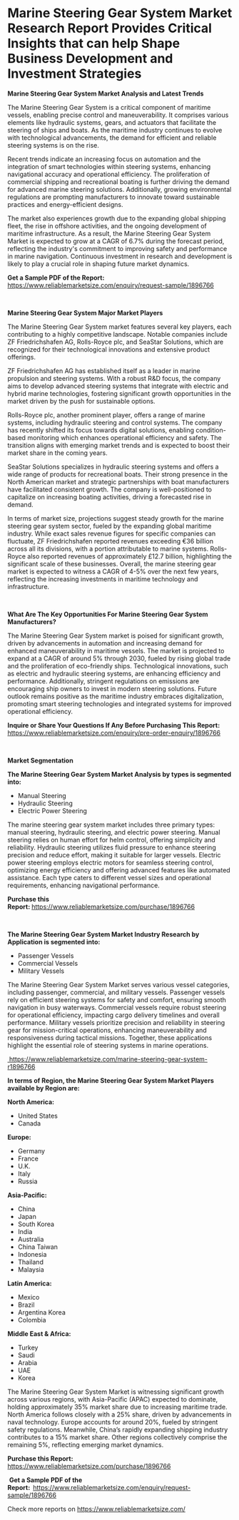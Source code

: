 <p><h1>Marine Steering Gear System Market Research Report Provides Critical Insights that can help Shape Business Development and Investment Strategies</h1></p><p><strong>Marine Steering Gear System Market Analysis and Latest Trends</strong></p>
<p><p>The Marine Steering Gear System is a critical component of maritime vessels, enabling precise control and maneuverability. It comprises various elements like hydraulic systems, gears, and actuators that facilitate the steering of ships and boats. As the maritime industry continues to evolve with technological advancements, the demand for efficient and reliable steering systems is on the rise.</p><p>Recent trends indicate an increasing focus on automation and the integration of smart technologies within steering systems, enhancing navigational accuracy and operational efficiency. The proliferation of commercial shipping and recreational boating is further driving the demand for advanced marine steering solutions. Additionally, growing environmental regulations are prompting manufacturers to innovate toward sustainable practices and energy-efficient designs.</p><p>The market also experiences growth due to the expanding global shipping fleet, the rise in offshore activities, and the ongoing development of maritime infrastructure. As a result, the Marine Steering Gear System Market is expected to grow at a CAGR of 6.7% during the forecast period, reflecting the industry's commitment to improving safety and performance in marine navigation. Continuous investment in research and development is likely to play a crucial role in shaping future market dynamics.</p></p>
<p><strong>Get a Sample PDF of the Report:&nbsp;</strong> <a href="https://www.reliablemarketsize.com/enquiry/request-sample/1896766?utm_campaign=1832&utm_medium=2&utm_source=Github&utm_content=ia&utm_term=22022025&utm_id=marine-steering-gear-system">https://www.reliablemarketsize.com/enquiry/request-sample/1896766</a></p>
<p>&nbsp;</p>
<p><strong>Marine Steering Gear System Major Market Players</strong></p>
<p><p>The Marine Steering Gear System market features several key players, each contributing to a highly competitive landscape. Notable companies include ZF Friedrichshafen AG, Rolls-Royce plc, and SeaStar Solutions, which are recognized for their technological innovations and extensive product offerings.</p><p>ZF Friedrichshafen AG has established itself as a leader in marine propulsion and steering systems. With a robust R&D focus, the company aims to develop advanced steering systems that integrate with electric and hybrid marine technologies, fostering significant growth opportunities in the market driven by the push for sustainable options.</p><p>Rolls-Royce plc, another prominent player, offers a range of marine systems, including hydraulic steering and control systems. The company has recently shifted its focus towards digital solutions, enabling condition-based monitoring which enhances operational efficiency and safety. The transition aligns with emerging market trends and is expected to boost their market share in the coming years.</p><p>SeaStar Solutions specializes in hydraulic steering systems and offers a wide range of products for recreational boats. Their strong presence in the North American market and strategic partnerships with boat manufacturers have facilitated consistent growth. The company is well-positioned to capitalize on increasing boating activities, driving a forecasted rise in demand.</p><p>In terms of market size, projections suggest steady growth for the marine steering gear system sector, fueled by the expanding global maritime industry. While exact sales revenue figures for specific companies can fluctuate, ZF Friedrichshafen reported revenues exceeding €36 billion across all its divisions, with a portion attributable to marine systems. Rolls-Royce also reported revenues of approximately £12.7 billion, highlighting the significant scale of these businesses. Overall, the marine steering gear market is expected to witness a CAGR of 4-5% over the next few years, reflecting the increasing investments in maritime technology and infrastructure.</p></p>
<p>&nbsp;</p>
<p><strong>What Are The Key Opportunities For Marine Steering Gear System Manufacturers?</strong></p>
<p><p>The Marine Steering Gear System market is poised for significant growth, driven by advancements in automation and increasing demand for enhanced maneuverability in maritime vessels. The market is projected to expand at a CAGR of around 5% through 2030, fueled by rising global trade and the proliferation of eco-friendly ships. Technological innovations, such as electric and hydraulic steering systems, are enhancing efficiency and performance. Additionally, stringent regulations on emissions are encouraging ship owners to invest in modern steering solutions. Future outlook remains positive as the maritime industry embraces digitalization, promoting smart steering technologies and integrated systems for improved operational efficiency.</p></p>
<p><strong>Inquire or Share Your Questions If Any Before Purchasing This Report:</strong> <a href="https://www.reliablemarketsize.com/enquiry/pre-order-enquiry/1896766?utm_campaign=1832&utm_medium=2&utm_source=Github&utm_content=ia&utm_term=22022025&utm_id=marine-steering-gear-system">https://www.reliablemarketsize.com/enquiry/pre-order-enquiry/1896766</a></p>
<p>&nbsp;</p>
<p><strong>Market Segmentation</strong></p>
<p><strong>The Marine Steering Gear System Market Analysis by types is segmented into:</strong></p>
<p><ul><li>Manual Steering</li><li>Hydraulic Steering</li><li>Electric Power Steering</li></ul></p>
<p><p>The marine steering gear system market includes three primary types: manual steering, hydraulic steering, and electric power steering. Manual steering relies on human effort for helm control, offering simplicity and reliability. Hydraulic steering utilizes fluid pressure to enhance steering precision and reduce effort, making it suitable for larger vessels. Electric power steering employs electric motors for seamless steering control, optimizing energy efficiency and offering advanced features like automated assistance. Each type caters to different vessel sizes and operational requirements, enhancing navigational performance.</p></p>
<p><strong>Purchase this Report:&nbsp;</strong><a href="https://www.reliablemarketsize.com/purchase/1896766?utm_campaign=1832&utm_medium=2&utm_source=Github&utm_content=ia&utm_term=22022025&utm_id=marine-steering-gear-system">https://www.reliablemarketsize.com/purchase/1896766</a></p>
<p>&nbsp;</p>
<p><strong>The Marine Steering Gear System Market Industry Research by Application is segmented into:</strong></p>
<p><ul><li>Passenger Vessels</li><li>Commercial Vessels</li><li>Military Vessels</li></ul></p>
<p><p>The Marine Steering Gear System Market serves various vessel categories, including passenger, commercial, and military vessels. Passenger vessels rely on efficient steering systems for safety and comfort, ensuring smooth navigation in busy waterways. Commercial vessels require robust steering for operational efficiency, impacting cargo delivery timelines and overall performance. Military vessels prioritize precision and reliability in steering gear for mission-critical operations, enhancing maneuverability and responsiveness during tactical missions. Together, these applications highlight the essential role of steering systems in marine operations.</p></p>
<p><a href="https://www.reliablemarketsize.com/marine-steering-gear-system-r1896766?utm_campaign=1832&utm_medium=2&utm_source=Github&utm_content=ia&utm_term=22022025&utm_id=marine-steering-gear-system">&nbsp;https://www.reliablemarketsize.com/marine-steering-gear-system-r1896766</a></p>
<p><strong>In terms of Region, the Marine Steering Gear System Market Players available by Region are:</strong></p>
<p>
    <p> <strong> North America: </strong>
        <ul>
            <li>United States</li>
            <li>Canada</li>
        </ul>
        </p> 
    <p> <strong> Europe: </strong>
        <ul>
            <li>Germany</li>
            <li>France</li>
            <li>U.K.</li>
            <li>Italy</li>
            <li>Russia</li>
        </ul>
        </p> 
    <p> <strong> Asia-Pacific: </strong>
        <ul>
            <li>China</li>
            <li>Japan</li>
            <li>South Korea</li>
            <li>India</li>
            <li>Australia</li>
            <li>China Taiwan</li>
            <li>Indonesia</li>
            <li>Thailand</li>
            <li>Malaysia</li>
        </ul>
        </p> 
    <p> <strong> Latin America: </strong>
        <ul>
            <li>Mexico</li>
            <li>Brazil</li>
            <li>Argentina Korea</li>
            <li>Colombia</li>
        </ul>
        </p> 
    <p> <strong> Middle East & Africa: </strong>
        <ul>
            <li>Turkey</li>
            <li>Saudi</li>
            <li>Arabia</li>
            <li>UAE</li>
            <li>Korea</li>
        </ul>
    </p>
    </p>
<p><p>The Marine Steering Gear System Market is witnessing significant growth across various regions, with Asia-Pacific (APAC) expected to dominate, holding approximately 35% market share due to increasing maritime trade. North America follows closely with a 25% share, driven by advancements in naval technology. Europe accounts for around 20%, fueled by stringent safety regulations. Meanwhile, China’s rapidly expanding shipping industry contributes to a 15% market share. Other regions collectively comprise the remaining 5%, reflecting emerging market dynamics.</p></p>
<p><strong>Purchase this Report: </strong><a href="https://www.reliablemarketsize.com/purchase/1896766?utm_campaign=1832&utm_medium=2&utm_source=Github&utm_content=ia&utm_term=22022025&utm_id=marine-steering-gear-system">https://www.reliablemarketsize.com/purchase/1896766</a></p>
<p>&nbsp;<strong>Get a Sample PDF of the Report:&nbsp;&nbsp;</strong><a href="https://www.reliablemarketsize.com/enquiry/request-sample/1896766?utm_campaign=1832&utm_medium=2&utm_source=Github&utm_content=ia&utm_term=22022025&utm_id=marine-steering-gear-system">https://www.reliablemarketsize.com/enquiry/request-sample/1896766</a></p>
<p><strong></strong></p>
<p>Check more reports on <a href="https://www.reliablemarketsize.com/?utm_campaign=1832&utm_medium=2&utm_source=Github&utm_content=ia&utm_term=22022025&utm_id=marine-steering-gear-system">https://www.reliablemarketsize.com/</a></p>
